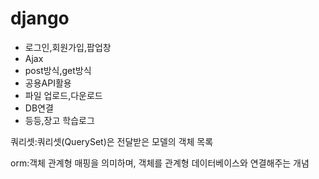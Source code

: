 # django

- 로그인,회원가입,팝업창
- Ajax
- post방식,get방식
- 공용API활용
- 파일 업로드,다운로드
- DB연결
- 등등,장고 학습로그





쿼리셋:쿼리셋(QuerySet)은 전달받은 모델의 객체 목록

orm:객체 관계형 매핑을 의미하며, 객체를 관계형 데이터베이스와 연결해주는 개념
